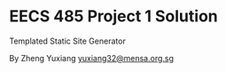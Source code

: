EECS 485 Project 1 Solution
===========================
Templated Static Site Generator

By Zheng Yuxiang <yuxiang32@mensa.org.sg>